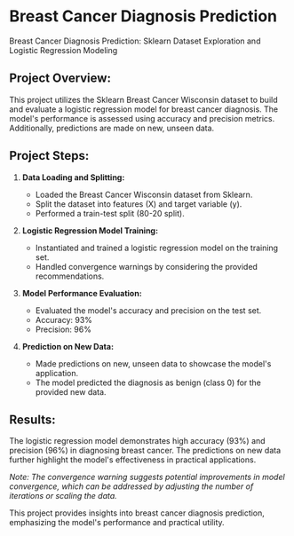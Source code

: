 # Breast Cancer Diagnosis Prediction
Breast Cancer Diagnosis Prediction: Sklearn Dataset Exploration and Logistic Regression Modeling

## Project Overview:
This project utilizes the Sklearn Breast Cancer Wisconsin dataset to build and evaluate a logistic regression model for breast cancer diagnosis. The model's performance is assessed using accuracy and precision metrics. Additionally, predictions are made on new, unseen data.

## Project Steps:
1. **Data Loading and Splitting:**
   - Loaded the Breast Cancer Wisconsin dataset from Sklearn.
   - Split the dataset into features (X) and target variable (y).
   - Performed a train-test split (80-20 split).

2. **Logistic Regression Model Training:**
   - Instantiated and trained a logistic regression model on the training set.
   - Handled convergence warnings by considering the provided recommendations.

3. **Model Performance Evaluation:**
   - Evaluated the model's accuracy and precision on the test set.
   - Accuracy: 93%
   - Precision: 96%

4. **Prediction on New Data:**
   - Made predictions on new, unseen data to showcase the model's application.
   - The model predicted the diagnosis as benign (class 0) for the provided new data.

## Results:
The logistic regression model demonstrates high accuracy (93%) and precision (96%) in diagnosing breast cancer. The predictions on new data further highlight the model's effectiveness in practical applications.

*Note: The convergence warning suggests potential improvements in model convergence, which can be addressed by adjusting the number of iterations or scaling the data.*

This project provides insights into breast cancer diagnosis prediction, emphasizing the model's performance and practical utility.
